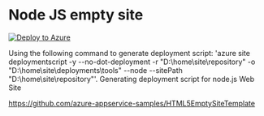 # Node JS empty site
[![Deploy to Azure](http://azuredeploy.net/deploybutton.png)](https://azuredeploy.net/)

Using the following command to generate deployment script: 'azure site deploymentscript -y --no-dot-deployment -r "D:\home\site\repository" -o "D:\home\site\deployments\tools" --node --sitePath "D:\home\site\repository"'.
Generating deployment script for node.js Web Site

https://github.com/azure-appservice-samples/HTML5EmptySiteTemplate